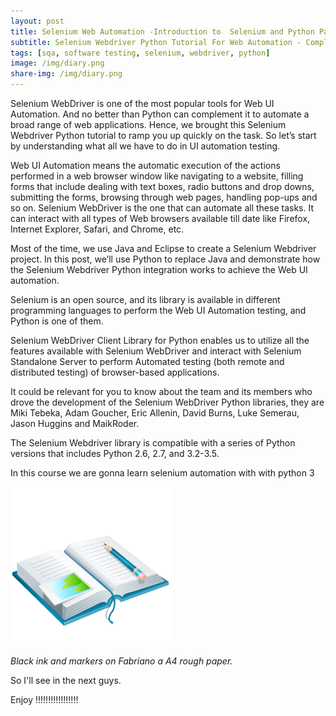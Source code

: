 ```yaml
---
layout: post
title: Selenium Web Automation -Introduction to  Selenium and Python Part- 01
subtitle: Selenium Webdriver Python Tutorial For Web Automation - Complete Journey
tags: [sqa, software testing, selenium, webdriver, python]
image: /img/diary.png
share-img: /img/diary.png
---
```


Selenium WebDriver is one of the most popular tools for Web UI Automation. And no better than Python can complement it to automate a broad range of web applications. Hence, we brought this Selenium Webdriver Python tutorial to ramp you up quickly on the task. So let’s start by understanding what all we have to do in UI automation testing.

Web UI Automation means the automatic execution of the actions performed in a web browser window like navigating to a website, filling forms that include dealing with text boxes, radio buttons and drop downs, submitting the forms, browsing through web pages, handling pop-ups and so on. Selenium WebDriver is the one that can automate all these tasks. It can interact with all types of Web browsers available till date like Firefox, Internet Explorer, Safari, and Chrome, etc.

Most of the time, we use Java and Eclipse to create a Selenium Webdriver project. In this post, we’ll use Python to replace Java and demonstrate how the Selenium Webdriver Python integration works to achieve the Web UI automation.

Selenium is an open source, and its library is available in different programming languages to perform the Web UI Automation testing, and Python is one of them.

Selenium WebDriver Client Library for Python enables us to utilize all the features available with Selenium WebDriver and interact with Selenium Standalone Server to perform Automated testing (both remote and distributed testing) of browser-based applications.

It could be relevant for you to know about the team and its members who drove the development of the Selenium WebDriver Python libraries, they are Miki Tebeka, Adam Goucher, Eric Allenin, David Burns, Luke Semerau, Jason Huggins and MaikRoder.

The Selenium Webdriver library is compatible with a series of Python versions that includes Python 2.6, 2.7, and 3.2-3.5.

 In this course we are gonna learn selenium automation with with python 3
 

<img src="/img/diary.png" alt="Dairy." align="center"/>

*Black ink and markers on Fabriano a A4 rough paper.*

So I'll see in the next guys.
 
Enjoy !!!!!!!!!!!!!!!!!
